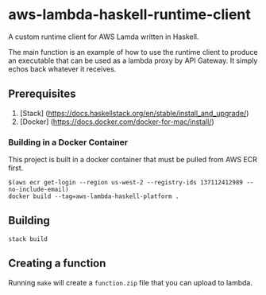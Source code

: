 # aws-lambda-haskell-runtime-client

A custom runtime client for AWS Lamda written in Haskell.

The main function is an example of how to use the runtime client to produce an
executable that can be used as a lambda proxy by API Gateway. It simply echos
back whatever it receives.

## Prerequisites ##

1. [Stack] (https://docs.haskellstack.org/en/stable/install_and_upgrade/)
1. [Docker] (https://docs.docker.com/docker-for-mac/install/)

### Building in a Docker Container ###

This project is built in a docker container that must be pulled from AWS ECR
first.

```
$(aws ecr get-login --region us-west-2 --registry-ids 137112412989 --no-include-email)
docker build --tag=aws-lambda-haskell-platform .
```

## Building ##

```
stack build
```

## Creating a function
Running `make` will create a `function.zip` file that you can upload to lambda.
